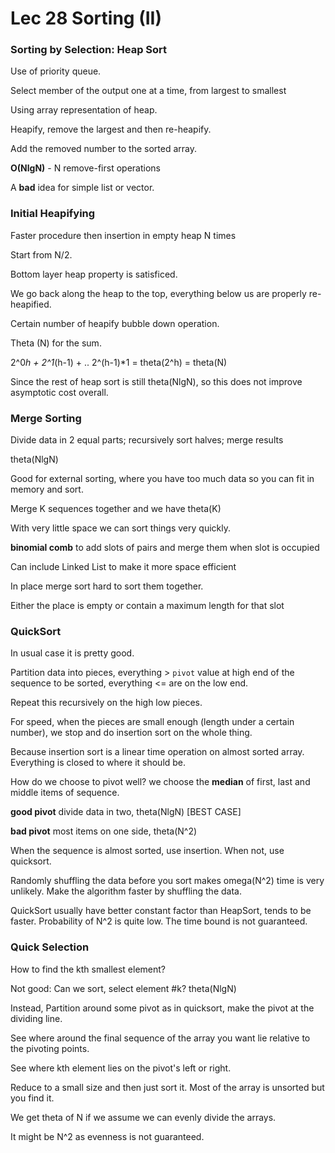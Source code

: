 # Lec 28 Sorting (II)

### Sorting by Selection: Heap Sort

Use of priority queue.

Select member of the output one at a time, from largest to smallest

Using array representation of heap.

Heapify, remove the largest and then re-heapify.

Add the removed number to the sorted array.

**O(NlgN)** - N remove-first operations

A **bad** idea for simple list or vector.



### Initial Heapifying

Faster procedure then insertion in empty heap N times

Start from N/2.

Bottom layer heap property is satisficed.

We go back along the heap to the top, everything below us are properly re-heapified.



Certain number of heapify bubble down operation.

Theta (N) for the sum.

2^0*h + 2^1*(h-1) + .. 2^(h-1)*1 = theta(2^h) = theta(N)

Since the rest of heap sort is still theta(NlgN), so this does not improve asymptotic cost overall.



### Merge Sorting

Divide data in 2 equal parts; recursively sort halves; merge results

theta(NlgN)

Good for external sorting, where you have too much data so you can fit in memory and sort.

Merge K sequences together and we have theta(K)

With very little space we can sort things very quickly.



**binomial comb** to add slots of pairs and merge them when slot is occupied

Can include Linked List to make it more space efficient



In place merge sort hard to sort them together.

Either the place is empty or contain a maximum length for that slot



### QuickSort

In usual case it is pretty good.

Partition data into pieces, everything > `pivot` value at high end of the sequence to be sorted, everything <= are on the low end.

Repeat this recursively on the high low pieces.

For speed, when the pieces are small enough (length under a certain number), we stop and do insertion sort on the whole thing.

Because insertion sort is a linear time operation on almost sorted array. Everything is closed to where it should be.

How do we choose to pivot well? we choose the **median** of first, last and middle items of sequence.

**good pivot** divide data in two, theta(NlgN) [BEST CASE]

**bad pivot** most items on one side, theta(N^2)



When the sequence is almost sorted, use insertion. When not, use quicksort.

Randomly shuffling the data before you sort makes omega(N^2) time is very unlikely. Make the algorithm faster by shuffling the data.



QuickSort usually have better constant factor than HeapSort, tends to be faster. Probability of N^2 is quite low. The time bound is not guaranteed.



### Quick Selection

How to find the kth smallest element?

Not good: Can we sort, select element #k? theta(NlgN)

Instead, Partition around some pivot as in quicksort, make the pivot at the dividing line.

See where around the final sequence of the array you want lie relative to the pivoting points.

See where kth element lies on the pivot's left or right.

Reduce to a small size and then just sort it. Most of the array is unsorted but you find it.



We get theta of N if we assume we can evenly divide the arrays.

It might be N^2 as evenness is not guaranteed.




